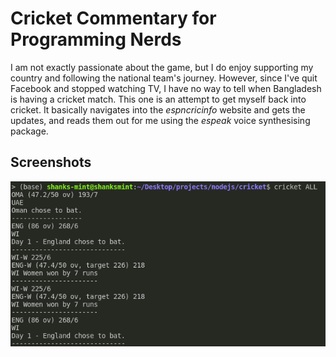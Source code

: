 # Cricket Commentary for Programming Nerds
I am not exactly passionate about the game, but I do enjoy supporting my country and following the national team's journey. However, since I've quit Facebook and stopped watching TV, I have no way to tell when Bangladesh is having a cricket match. This one is an attempt to get myself back into cricket. It basically navigates into the _espncricinfo_ website and gets the updates, and reads them out for me using the _espeak_ voice synthesising package.
## Screenshots
![Cricket script demo](./cricket.png)
